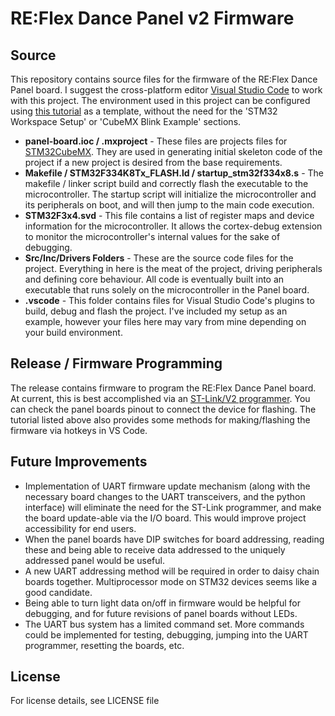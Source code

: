 # RE:Flex Dance Panel v2 Firmware

## Source

This repository contains source files for the firmware of the RE:Flex Dance Panel board. I suggest the cross-platform editor [Visual Studio Code](https://code.visualstudio.com/) to work with this project. The environment used in this project can be configured using [this tutorial](https://hbfsrobotics.com/blog/configuring-vs-code-arm-development-stm32cubemx) as a template, without the need for the 'STM32 Workspace Setup' or 'CubeMX Blink Example' sections.

- **panel-board.ioc / .mxproject** - These files are projects files for [STM32CubeMX](https://www.st.com/en/development-tools/stm32cubemx.html). They are used in generating initial skeleton code of the project if a new project is desired from the base requirements.
- **Makefile / STM32F334K8Tx_FLASH.ld / startup_stm32f334x8.s** - The makefile / linker script build and correctly flash the executable to the microcontroller. The startup script will initialize the microcontroller and its peripherals on boot, and will then jump to the main code execution.
- **STM32F3x4.svd** - This file contains a list of register maps and device information for the microcontroller. It allows the cortex-debug extension to monitor the microcontroller's internal values for the sake of debugging.
- **Src/Inc/Drivers Folders** - These are the source code files for the project. Everything in here is the meat of the project, driving peripherals and defining core behaviour. All code is eventually built into an executable that runs solely on the microcontroller in the Panel board.
- **.vscode** - This folder contains files for Visual Studio Code's plugins to build, debug and flash the project. I've included my setup as an example, however your files here may vary from mine depending on your build environment.

## Release / Firmware Programming

The release contains firmware to program the RE:Flex Dance Panel board. At current, this is best accomplished via an [ST-Link/V2 programmer](https://www.st.com/en/development-tools/st-link-v2.html). You can check the panel boards pinout to connect the device for flashing. The tutorial listed above also provides some methods for making/flashing the firmware via hotkeys in VS Code. 

## Future Improvements

- Implementation of UART firmware update mechanism (along with the necessary board changes to the UART transceivers, and the python interface) will eliminate the need for the ST-Link programmer, and make the board update-able via the I/O board. This would improve project accessibility for end users.
- When the panel boards have DIP switches for board addressing, reading these and being able to receive data addressed to the uniquely addressed panel would be useful.
- A new UART addressing method will be required in order to daisy chain boards together. Multiprocessor mode on STM32 devices seems like a good candidate.
- Being able to turn light data on/off in firmware would be helpful for debugging, and for future revisions of panel boards without LEDs.
- The UART bus system has a limited command set. More commands could be implemented for testing, debugging, jumping into the UART programmer, resetting the boards, etc.

## License

For license details, see LICENSE file